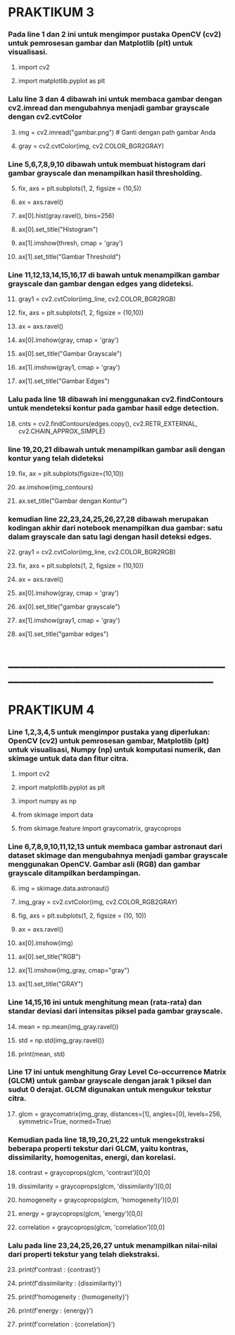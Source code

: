 # PRAKTIKUM 3

### Pada line 1 dan 2 ini untuk mengimpor pustaka OpenCV (cv2) untuk pemrosesan gambar dan Matplotlib (plt) untuk visualisasi.
1. import cv2

2. import matplotlib.pyplot as plt

### Lalu line 3 dan 4 dibawah ini untuk membaca gambar dengan cv2.imread dan mengubahnya menjadi gambar grayscale dengan cv2.cvtColor
3. img = cv2.imread("gambar.png") # Ganti dengan path gambar Anda

4. gray = cv2.cvtColor(img, cv2.COLOR_BGR2GRAY)

### Line 5,6,7,8,9,10 dibawah untuk membuat histogram dari gambar grayscale dan menampilkan hasil thresholding.
5. fix, axs = plt.subplots(1, 2, figsize = (10,5))

6. ax = axs.ravel()

7. ax[0].hist(gray.ravel(), bins=256)

8. ax[0].set_title("Histogram")

9. ax[1].imshow(thresh, cmap = 'gray')

10. ax[1].set_title("Gambar Threshold")

### Line 11,12,13,14,15,16,17 di bawah untuk menampilkan gambar grayscale dan gambar dengan edges yang dideteksi.
11. gray1 = cv2.cvtColor(img_line, cv2.COLOR_BGR2RGB)

12. fix, axs = plt.subplots(1, 2, figsize = (10,10))

13. ax = axs.ravel()

14. ax[0].imshow(gray, cmap = 'gray')

15. ax[0].set_title("Gambar Grayscale")

16. ax[1].imshow(gray1, cmap = 'gray')

17. ax[1].set_title("Gambar Edges")

### Lalu pada line 18 dibawah ini menggunakan cv2.findContours untuk mendeteksi kontur pada gambar hasil edge detection.
18. cnts = cv2.findContours(edges.copy(), cv2.RETR_EXTERNAL, cv2.CHAIN_APPROX_SIMPLE)

### line 19,20,21 dibawah untuk menampilkan gambar asli dengan kontur yang telah dideteksi
19. fix, ax = plt.subplots(figsize=(10,10))

20. ax.imshow(img_contours)

21. ax.set_title("Gambar dengan Kontur")

### kemudian line 22,23,24,25,26,27,28 dibawah merupakan kodingan akhir dari notebook menampilkan dua gambar: satu dalam grayscale dan satu lagi dengan hasil deteksi edges.
22. gray1 = cv2.cvtColor(img_line, cv2.COLOR_BGR2RGB)

23. fix, axs = plt.subplots(1, 2, figsize = (10,10))

24. ax = axs.ravel()

25. ax[0].imshow(gray, cmap = 'gray')

26. ax[0].set_title("gambar grayscale")

27. ax[1].imshow(gray1, cmap = 'gray')

28. ax[1].set_title("gambar edges")

# ________________________________________________________________________
# PRAKTIKUM 4
### Line 1,2,3,4,5 untuk mengimpor pustaka yang diperlukan: OpenCV (cv2) untuk pemrosesan gambar, Matplotlib (plt) untuk visualisasi, Numpy (np) untuk komputasi numerik, dan skimage untuk data dan fitur citra.
1. import cv2

2. import matplotlib.pyplot as plt

3. import numpy as np

4. from skimage import data

5. from skimage.feature import graycomatrix, graycoprops

### Line 6,7,8,9,10,11,12,13 untuk membaca gambar astronaut dari dataset skimage dan mengubahnya menjadi gambar grayscale menggunakan OpenCV. Gambar asli (RGB) dan gambar grayscale ditampilkan berdampingan.
6. img = skimage.data.astronaut()

7. img_gray = cv2.cvtColor(img, cv2.COLOR_RGB2GRAY)


8. fig, axs = plt.subplots(1, 2, figsize = (10, 10))


9. ax = axs.ravel()


10. ax[0].imshow(img)

11. ax[0].set_title("RGB")


12. ax[1].imshow(img_gray, cmap="gray")

13. ax[1].set_title("GRAY")

### Line 14,15,16 ini untuk menghitung mean (rata-rata) dan standar deviasi dari intensitas piksel pada gambar grayscale.
14. mean = np.mean(img_gray.ravel())

15. std = np.std(img_gray.ravel())


16. print(mean, std)

### Line 17 ini untuk menghitung Gray Level Co-occurrence Matrix (GLCM) untuk gambar grayscale dengan jarak 1 piksel dan sudut 0 derajat. GLCM digunakan untuk mengukur tekstur citra.
17. glcm = graycomatrix(img_gray, distances=[1], angles=[0], levels=256, symmetric=True, normed=True)

### Kemudian pada line 18,19,20,21,22 untuk mengekstraksi beberapa properti tekstur dari GLCM, yaitu kontras, dissimilarity, homogenitas, energi, dan korelasi.
18. contrast = graycoprops(glcm, 'contrast')[0,0]

19. dissimilarity = graycoprops(glcm, 'dissimilarity')[0,0]

20. homogeneity = graycoprops(glcm, 'homogeneity')[0,0]

21. energy = graycoprops(glcm, 'energy')[0,0]

22. correlation = graycoprops(glcm, 'correlation')[0,0]

### Lalu pada line 23,24,25,26,27 untuk menampilkan nilai-nilai dari properti tekstur yang telah diekstraksi.
23. print(f'contrast : {contrast}')

24. print(f'dissimilarity : {dissimilarity}')

25. print(f'homogeneity : {homogeneity}')

26. print(f'energy : {energy}')

27. print(f'correlation : {correlation}')

